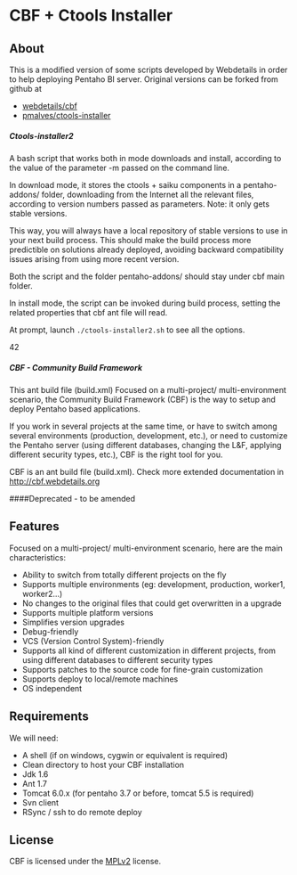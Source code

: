 CBF + Ctools Installer 
===============================


About
-

This is a modified version of some scripts developed by Webdetails in 
order to help deploying Pentaho BI server. Original versions can be
forked from github at
- [webdetails/cbf](https://github.com/webdetails/cbf)
- [pmalves/ctools-installer](https://github.com/pmalves/ctools-installer)



##### Ctools-installer2

A bash script that works both in mode downloads and install, according to the value of the parameter -m
passed on the command line.

In download mode, it stores the ctools + saiku components in a pentaho-addons/ folder, downloading from the Internet
all the relevant files, according to version numbers passed as parameters. Note: it only gets stable versions.

This way, you will always have a local repository of stable versions to use in your next build process.
This should make the build process more predictible on solutions already deployed, avoiding backward compatibility 
issues arising from using more recent version. 

Both the script and the folder pentaho-addons/ should stay under cbf main folder.

In install mode, the script can be invoked during build process, setting the related properties that cbf ant file
will read.

At prompt, launch `./ctools-installer2.sh` to see all the options.

42


##### CBF - Community Build Framework

This ant build file (build.xml) Focused on a multi-project/ multi-environment scenario, the Community Build
Framework (CBF) is the way to setup and deploy Pentaho based applications.


If you work in several projects at the same time, or have to switch among
several environments (production, development, etc.), or need to customize the
Pentaho server (using different databases, changing the L&F, applying different
security types, etc.), CBF is the right tool for you.


CBF is an ant build file (build.xml). Check more extended documentation in
http://cbf.webdetails.org






####Deprecated - to be amended

Features
--------

 Focused on a multi-project/ multi-environment scenario, here are the main characteristics:

* Ability to switch from totally different projects on the fly
* Supports multiple environments (eg: development, production, worker1, worker2...)
* No changes to the original files that could get overwritten in a upgrade
* Supports multiple platform versions
* Simplifies version upgrades
* Debug-friendly
* VCS (Version Control System)-friendly
* Supports all kind of different customization in different projects, from using different databases to different security types
* Supports patches to the source code for fine-grain customization
* Supports deploy to local/remote machines
* OS independent


Requirements
------------

We will need:
* A shell (if on windows, cygwin or equivalent is required)
* Clean directory to host your CBF installation
* Jdk 1.6
* Ant 1.7
* Tomcat 6.0.x (for pentaho 3.7 or before, tomcat 5.5 is required)
* Svn client
* RSync / ssh to do remote deploy

License
-------

CBF is licensed under the [MPLv2](http://www.mozilla.org/MPL/2.0/) license.
